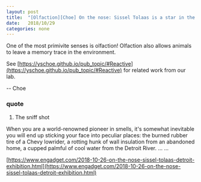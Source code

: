 ```yaml
---
layout: post
title:  "[Olfaction][Choe] On the nose: Sissel Tolaas is a star in the world of smells."
date:   2018/10/29
categories: none
---
```


One of the most primivite senses is olfaction! Olfaction also 
allows animals to leave a memory trace in the environment.

See [https://yschoe.github.io/pub_topic/#Reactive](https://yschoe.github.io/pub_topic/#Reactive) for related work from our lab.

-- Choe



### quote 



1. The sniff shot

When you are a world-renowned pioneer in smells, it's somewhat inevitable you will end up sticking your face into peculiar places: the burned rubber tire of a Chevy lowrider, a rotting hunk of wall insulation from an abandoned home, a cupped palmful of cool water from the Detroit River. ... ... 







[https://www.engadget.com/2018-10-26-on-the-nose-sissel-tolaas-detroit-exhibition.html](https://www.engadget.com/2018-10-26-on-the-nose-sissel-tolaas-detroit-exhibition.html)



 

